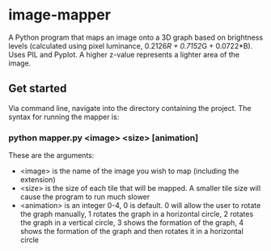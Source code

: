 # image-mapper

A Python program that maps an image onto a 3D graph based on brightness levels (calculated using pixel luminance, 0.2126*R + 0.7152*G + 0.0722*B). Uses PIL and Pyplot. A higher z-value represents a lighter area of the image.

## Get started

Via command line, navigate into the directory containing the project. The syntax for running the mapper is:

### python mapper.py \<image> \<size> \[animation]

These are the arguments:
- \<image> is the name of the image you wish to map (including the extension)
- \<size> is the size of each tile that will be mapped. A smaller tile size will cause the program to run much slower
- \<animation> is an integer 0-4, 0 is default. 0 will allow the user to rotate the graph manually, 1 rotates the graph in a horizontal circle, 2 rotates the graph in a vertical circle, 3 shows the formation of the graph, 4 shows the formation of the graph and then rotates it in a horizontal circle  
